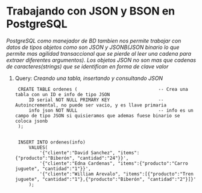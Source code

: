 # Trabajando con JSON y BSON en PostgreSQL

_PostgreSQL como manejador de BD tambien nos permite trabajar con datos de tipos objetos como son JSON y JSONB(JSON binario lo que permite mas agilidad transaccional que se pierde al leer una cadena para extraer diferentes argumentos). Los objetos JSON no son mas que cadenas de caracteres(strings) que se identifican en forma de clave valor_

1. Query: _Creando una tabla, insertando y consultando JSON_

        CREATE TABLE ordenes (                              -- Crea una tabla con un ID e info de tipo JSON
            ID serial NOT NULL PRIMARY KEY                  -- Autoincremental, no puede ser vacio, y es llave primaria
            info json NOT NULL                              -- info es un campo de tipo JSON si quisieramos que ademas fuese binario se coloca jsonb    
        );


        INSERT INTO ordenes(info)
            VALUES(
                '{"cliente":"David Sanchez", "items":{"producto":"Biberón", "cantidad":"24"}}',
                '{"cliente":"Edna Cardenas", "items":{"producto":"Carro juguete", "cantidad":"1"}}',
                '{"cliente":"William Arevalo", "items":[{"producto":"Tren juguete", "cantidad":"1"},{"producto":"Biberón", "cantidad":"2"}]}'
            );
